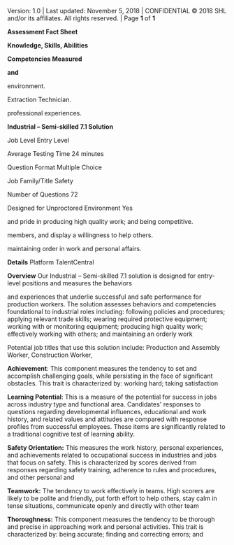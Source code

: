 Version: 1.0 | Last updated: November 5, 2018 | CONFIDENTIAL © 2018 SHL and/or its affiliates. All rights reserved. | Page **1** of **1**

**Assessment Fact Sheet**

**Knowledge, Skills, Abilities** 

**Competencies Measured** 

**and** 

environment.

Extraction Technician.

professional experiences.

**Industrial – Semi-skilled 7.1 Solution**

Job Level Entry Level

Average Testing Time 24 minutes

Question Format Multiple Choice

Job Family/Title Safety

Number of Questions 72

Designed for Unproctored Environment Yes

and pride in producing high quality work; and being competitive.

members, and display a willingness to help others.

maintaining order in work and personal affairs.

**Details** Platform TalentCentral

**Overview** Our Industrial – Semi-skilled 7.1 solution is designed for entry-level positions and measures the behaviors

and experiences that underlie successful and safe performance for production workers. The solution assesses behaviors and competencies foundational to industrial roles including: following policies and procedures; applying relevant trade skills; wearing required protective equipment; working with or monitoring equipment; producing high quality work; effectively working with others; and maintaining an orderly work

Potential job titles that use this solution include: Production and Assembly Worker, Construction Worker,

**Achievement**: This component measures the tendency to set and accomplish challenging goals, while persisting in the face of significant obstacles. This trait is characterized by: working hard; taking satisfaction

**Learning Potential**: This is a measure of the potential for success in jobs across industry type and functional area. Candidates' responses to questions regarding developmental influences, educational and work history, and related values and attitudes are compared with response profiles from successful employees. These items are significantly related to a traditional cognitive test of learning ability.

**Safety Orientation:** This measures the work history, personal experiences, and achievements related to occupational success in industries and jobs that focus on safety. This is characterized by scores derived from responses regarding safety training, adherence to rules and procedures, and other personal and

**Teamwork:** The tendency to work effectively in teams. High scorers are likely to be polite and friendly, put forth effort to help others, stay calm in tense situations, communicate openly and directly with other team

**Thoroughness:** This component measures the tendency to be thorough and precise in approaching work and personal activities. This trait is characterized by: being accurate; finding and correcting errors; and